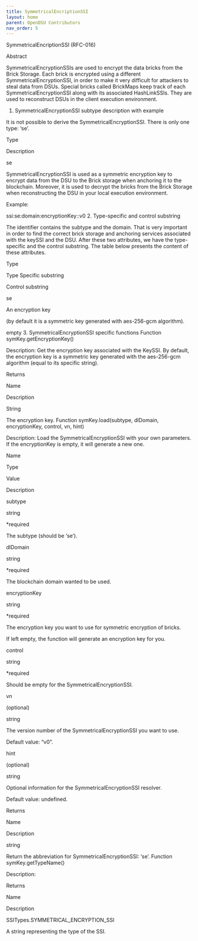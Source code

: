 ```yaml
---
title: SymmetricalEncriptionSSI 
layout: home
parent: OpenDSU Contributors
nav_order: 5
---
```


SymmetricalEncriptionSSI (RFC-016)


Abstract

SymmetricalEncryptionSSIs are used to encrypt the data bricks from the Brick Storage. Each brick is encrypted using a different SymmetricalEncryptionSSI, in order to make it very difficult for attackers to steal data from DSUs. Special bricks called BrickMaps keep track of each SymmetricalEncryptionSSI along with its associated HashLinkSSIs. They are used to reconstruct DSUs in the client execution environment.
1. SymmetricalEncryptionSSI subtype description with example

It is not possible to derive the SymmetricalEncryptionSSI. There is only one type: ‘se’.

Type
	

Description

se
	

SymmetricalEncryptionSSI is used as a symmetric encryption key to encrypt data from the DSU to the Brick storage when anchoring it to the blockchain. Moreover, it is used to decrypt the bricks from the Brick Storage when reconstructing the DSU in your local execution environment.

Example:

 ssi:se:domain:encryptionKey::v0
2. Type-specific and control substring

The identifier contains the subtype and the domain. That is very important in order to find the correct brick storage and anchoring services associated with the keySSI and the DSU. After these two attributes, we have the type-specific and the control substring. The table below presents the content of these attributes.

Type
	

Type Specific substring
	

Control substring

se
	

An encryption key

(by default it is a symmetric key generated with  aes-256-gcm algorithm).
	

empty
3. SymmetricalEncryptionSSI specific functions
Function symKey.getEncryptionKey()

Description: Get the encryption key associated with the KeySSI. By default, the encryption key is a symmetric key generated with the aes-256-gcm algorithm (equal to its specific string).

Returns

Name
	

Description

String
	

The encryption key.
Function symKey.load(subtype, dlDomain, encryptionKey, control, vn, hint)

Description: Load the SymmetricalEncryptionSSI with your own parameters. If the encryptionKey is empty, it will generate a new one.

Name
	

Type
	

Value
	

Description

subtype
	

string
	

*required
	

The subtype (should be ‘se’).

dlDomain
	

string
	

*required
	

The blockchain domain wanted to be used.

encryptionKey
	

string
	

*required
	

The encryption key you want to use for symmetric encryption of bricks.

If left empty, the function will generate an encryption key for you.

control
	

string
	

*required
	

Should be empty for the SymmetricalEncryptionSSI.

vn

(optional)
	

string
	

	

The version number of the SymmetricalEncryptionSSI you want to use.

Default value: “v0”.

hint

(optional)
	

string
	

	

Optional information for the SymmetricalEncryptionSSI resolver.

Default value: undefined.

Returns

Name
	

Description

string
	

Return the abbreviation for SymmetricalEncryptionSSI: ‘se’.
Function symKey.getTypeName()

Description:

Returns

Name
	

Description

SSITypes.SYMMETRICAL_ENCRYPTION_SSI
	

A string representing the type of the SSI.

